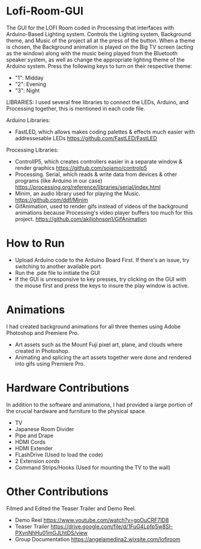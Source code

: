 # Lofi-Room-GUI
The GUI for the LOFI Room coded in Processing that interfaces with Arduino-Based Lighting system.
Controls the Lighting system, Background theme, and Music of the project all at the press of the button. When a theme is chosen, the Background animation is played on the Big TV screen (acting as the window) along with the music being played from the Bluetooth speaker system, as well as change the appropriate lighting theme of the Arduino system.
Press the following keys to turn on their respective theme:
- "1": Midday
- "2": Evening
- "3": Night

LIBRARIES: I used several free libraries to connect the LEDs, Arduino, and Processing together, this is mentioned in each code file.

Arduino Libraries:

- FastLED, which allows makes coding palettes & effects much easier with addressesable LEDs https://github.com/FastLED/FastLED

Processing Libraries:

- ControlIP5, which creates controllers easier in a separate window & render graphics https://github.com/sojamo/controlp5
- Processing. Serial, which reads & write data from devices & other programs (like Arduino in our case) https://processing.org/reference/libraries/serial/index.html
- Minim, an audio library used for playing the Music.
https://github.com/ddf/Minim
- GifAnimation, used to render gifs instead of videos of the background animations because Processing's video player buffers too much for this project.
https://github.com/akiljohnson1/GifAnimation

# How to Run
- Upload Arduino code to the Arduino Board First. If there's an issue, try switching to another available port. 
- Run the .pde file to initiate the GUI
- If the GUI is unresponsive to key presses, try clicking on the GUI with the mouse first and press the keys to insure the play window is active.


# Animations
I had created background animations for all three themes using Adobe Photoshop and Premiere Pro.
- Art assets such as the Mount Fuji pixel art, plane, and clouds where created in Photoshop.
- Animating and splicing the art assets together were done and rendered into gifs using Premiere Pro.

# Hardware Contributions
In addition to the software and animations, I had provided a large portion of the crucial hardware and furniture to the physical space. 
- TV
- Japanese Room Divider 
- Pipe and Drape
- HDMI Cords
- HDMI Extender
- FLashDrive (Used to load the code) 
- 2 Extension cords
- Command Strips/Hooks (Used for mounting the TV to the wall)

# Other Contributions
Filmed and Edited the Teaser Trailer and Demo Reel.
- Demo Reel https://www.youtube.com/watch?v=goOuCRF7ID8
- Teaser Trailer https://drive.google.com/file/d/1FuG4Lpfp5w8SI-PXvnNhHu01mGJLhtDS/view
- Group Documentation https://angelamedina2.wixsite.com/lofiroom



